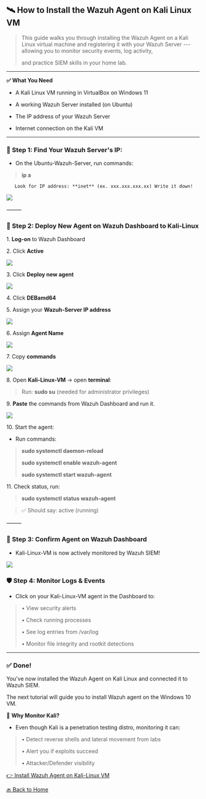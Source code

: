 ﻿## **🛰️ How to Install the Wazuh Agent on Kali Linux VM**

> This guide walks you through installing the Wazuh Agent on a Kali
> Linux virtual machine and registering it with your Wazuh Server ---
> allowing you to monitor security events, log activity,
>
> and practice SIEM skills in your home lab.

---

**✅ What You Need**

- A Kali Linux VM running in VirtualBox on Windows 11

- A working Wazuh Server installed (on Ubuntu)

- The IP address of your Wazuh Server

- Internet connection on the Kali VM

---

### **🧠 Step 1: Find Your Wazuh Server's IP:**

- On the Ubuntu-Wazuh-Server, run commands:

> **ip a**

       Look for IP address: **inet** (ex. xxx.xxx.xxx.xx) Write it down!

![](../images/6kali-agent2-images/1.png) 

⸻

### **🧰 Step 2: Deploy New Agent on Wazuh Dashboard to Kali-Linux**

1\.  **Log-on** to Wazuh Dashboard

2\.  Click **Active**

![](../images/6kali-agent2-images/2.png) 

3\.  Click **Deploy new agent**

![](../images/6kali-agent2-images/3.png) 

4\.  Click **DEBamd64**

5\.  Assign your **Wazuh-Server IP address**

![](../images/6kali-agent2-images/4.png) 

6\.  Assign **Agent Name**

![](../images/6kali-agent2-images/5.png) 

7\.  Copy **commands**

![](../images/6kali-agent2-images/6.png) 

8\.  Open **Kali-Linux-VM** -\> open **terminal**:

>  Run: **sudo su** (needed for administrator privileges)

9\.  **Paste** the commands from Wazuh Dashboard and run it.

![](../images/6kali-agent2-images/7.png) 

10\. Start the agent:

- Run commands: 
>  **sudo systemctl daemon-reload**
>
>  **sudo systemctl enable wazuh-agent**
>
>  **sudo systemctl start wazuh-agent**

11\. Check status, run:

> **sudo systemctl status wazuh-agent**

> ✅ Should say: active (running)

⸻

### **🔄 Step 3: Confirm Agent on Wazuh Dashboard**

- Kali-Linux-VM is now actively monitored by Wazuh SIEM!

![](../images/6kali-agent2-images/8.png) 

### 🛡️ **Step 4: Monitor Logs & Events**

- Click on your Kali-Linux-VM agent in the Dashboard to:

> • View security alerts
>
> • Check running processes
>
> • See log entries from /var/log
>
> • Monitor file integrity and rootkit detections

---

### **✅ Done!**

You've now installed the Wazuh Agent on Kali Linux and connected it to
Wazuh SIEM.

The next tutorial will guide you to install Wazuh agent on the Windows
10 VM.

🧠 **Why Monitor Kali?**

- Even though Kali is a penetration testing distro, monitoring it can:

> • Detect reverse shells and lateral movement from labs
>
> • Alert you if exploits succeed
>
> • Attacker/Defender visibility

[👉 Install Wazuh Agent on Kali-Linux VM](/7WinAgent_page.md)

[🔙 Back to Home](../index.md)
